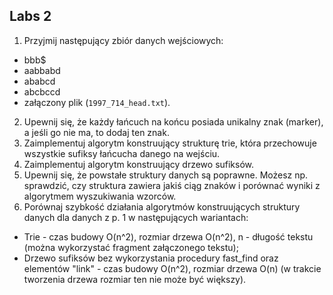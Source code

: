 ## Labs 2
1. Przyjmij następujący zbiór danych wejściowych:
 - bbb$
 - aabbabd
 - ababcd
 - abcbccd
 - załączony plik (`1997_714_head.txt`).
2. Upewnij się, że każdy łańcuch na końcu posiada unikalny znak (marker), a jeśli go nie ma, to dodaj ten znak.
3. Zaimplementuj algorytm konstruujący strukturę trie, która przechowuje wszystkie sufiksy łańcucha danego na wejściu.
4. Zaimplementuj algorytm konstruujący drzewo sufiksów.
5. Upewnij się, że powstałe struktury danych są poprawne. Możesz np. sprawdzić, czy struktura zawiera jakiś ciąg znaków i porównać wyniki z algorytmem wyszukiwania wzorców.
6. Porównaj szybkość działania algorytmów konstruujących struktury danych dla danych z p. 1 w następujących wariantach:
 - Trie - czas budowy O(n^2), rozmiar drzewa O(n^2), n - długość tekstu (można wykorzystać fragment załączonego tekstu);
 - Drzewo sufiksów bez wykorzystania procedury fast_find oraz elementów "link" - czas budowy O(n^2), rozmiar drzewa O(n) (w trakcie tworzenia drzewa rozmiar ten nie może być większy).
